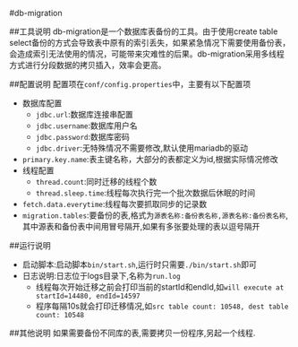 #db-migration

##工具说明
db-migration是一个数据库表备份的工具。由于使用create table select备份的方式会导致表中原有的索引丢失，如果紧急情况下需要使用备份表，会造成索引无法使用的情况，可能带来灾难性的后果。db-migration采用多线程方式进行分段数据的拷贝插入，效率会更高。

##配置说明
配置项在`conf/config.properties`中，主要有以下配置项
* 数据库配置
    *  `jdbc.url`:数据库连接串配置
    *  `jdbc.username`:数据库用户名
    *  `jdbc.password`:数据库密码
    *  `jdbc.driver`:无特殊情况不需要修改,默认使用mariadb的驱动
* `primary.key.name`:表主键名称，大部分的表都定义为id,根据实际情况修改
* 线程配置
    *  `thread.count`:同时迁移的线程个数
    *  `thread.sleep.time`:线程每次执行完一个批次数据后休眠的时间
* `fetch.data.everytime`:线程每次要抓取同步的记录数
* `migration.tables`:要备份的表,格式为`源表名称:备份表名称,源表名称:备份表名称`,其中源表和备份表中间用冒号隔开,如果有多张要处理的表以逗号隔开

##运行说明
* 启动脚本:启动脚本`bin/start.sh`,运行时只需要`./bin/start.sh`即可
* 日志说明:日志位于logs目录下,名称为`run.log`
    *  线程每次开始迁移之前会打印当前的startId和endId,如`will execute at startId=14480, endId=14597`
    *  程序每隔10s就会打印迁移情况,如`src table count: 10548, dest table count: 10548`

##其他说明
如果需要备份不同库的表,需要拷贝一份程序,另起一个线程.